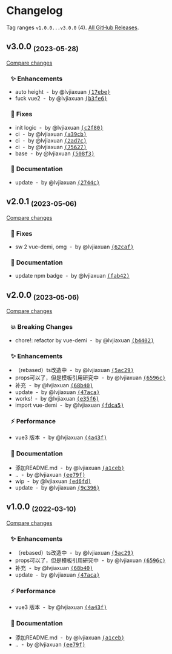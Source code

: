 # Changelog

Tag ranges `v1.0.0...v3.0.0` (4). [All GitHub Releases](https://github.com/lvjiaxuan/vue-number-roll/releases).

## v3.0.0 <sub>(2023-05-28)</sub>
[Compare changes](https://github.com/lvjiaxuan/vue-number-roll/compare/v2.0.1...v3.0.0)

### &nbsp;&nbsp;&nbsp;✨ Enhancements

- auto height &nbsp;-&nbsp; by @lvjiaxuan [<samp>(17ebe)</samp>](https://github.com/lvjiaxuan/vue-number-roll/commit/17ebe16)
- fuck vue2 &nbsp;-&nbsp; by @lvjiaxuan [<samp>(b3fe6)</samp>](https://github.com/lvjiaxuan/vue-number-roll/commit/b3fe6c0)

### &nbsp;&nbsp;&nbsp;🐛 Fixes

- init logic &nbsp;-&nbsp; by @lvjiaxuan [<samp>(c2f80)</samp>](https://github.com/lvjiaxuan/vue-number-roll/commit/c2f809a)
- ci &nbsp;-&nbsp; by @lvjiaxuan [<samp>(a39cb)</samp>](https://github.com/lvjiaxuan/vue-number-roll/commit/a39cb1a)
- ci &nbsp;-&nbsp; by @lvjiaxuan [<samp>(2ad7c)</samp>](https://github.com/lvjiaxuan/vue-number-roll/commit/2ad7c4f)
- ci &nbsp;-&nbsp; by @lvjiaxuan [<samp>(75627)</samp>](https://github.com/lvjiaxuan/vue-number-roll/commit/7562748)
- base &nbsp;-&nbsp; by @lvjiaxuan [<samp>(508f3)</samp>](https://github.com/lvjiaxuan/vue-number-roll/commit/508f34d)

### &nbsp;&nbsp;&nbsp;📝 Documentation

- update &nbsp;-&nbsp; by @lvjiaxuan [<samp>(2744c)</samp>](https://github.com/lvjiaxuan/vue-number-roll/commit/2744c24)

## v2.0.1 <sub>(2023-05-06)</sub>
[Compare changes](https://github.com/lvjiaxuan/vue-number-roll/compare/v2.0.0...v2.0.1)

### &nbsp;&nbsp;&nbsp;🐛 Fixes

- sw 2 vue-demi, omg &nbsp;-&nbsp; by @lvjiaxuan [<samp>(62caf)</samp>](https://github.com/lvjiaxuan/vue-number-roll/commit/62caf97)

### &nbsp;&nbsp;&nbsp;📝 Documentation

- update npm badge &nbsp;-&nbsp; by @lvjiaxuan [<samp>(fab42)</samp>](https://github.com/lvjiaxuan/vue-number-roll/commit/fab423b)

## v2.0.0 <sub>(2023-05-06)</sub>
[Compare changes](https://github.com/lvjiaxuan/vue-number-roll/compare/v1.0.0...v2.0.0)

### &nbsp;&nbsp;&nbsp;💥 Breaking Changes

- chore!: refactor by vue-demi &nbsp;-&nbsp; by @lvjiaxuan [<samp>(b4402)</samp>](https://github.com/lvjiaxuan/vue-number-roll/commit/b440272)

### &nbsp;&nbsp;&nbsp;✨ Enhancements

- （rebased）ts改造中 &nbsp;-&nbsp; by @lvjiaxuan [<samp>(5ac29)</samp>](https://github.com/lvjiaxuan/vue-number-roll/commit/5ac2944)
- props可以了，但是模板引用研究中 &nbsp;-&nbsp; by @lvjiaxuan [<samp>(6596c)</samp>](https://github.com/lvjiaxuan/vue-number-roll/commit/6596c8d)
- 补充 &nbsp;-&nbsp; by @lvjiaxuan [<samp>(68b40)</samp>](https://github.com/lvjiaxuan/vue-number-roll/commit/68b40be)
- update &nbsp;-&nbsp; by @lvjiaxuan [<samp>(47aca)</samp>](https://github.com/lvjiaxuan/vue-number-roll/commit/47acac7)
- works! &nbsp;-&nbsp; by @lvjiaxuan [<samp>(e35f6)</samp>](https://github.com/lvjiaxuan/vue-number-roll/commit/e35f60f)
- import vue-demi &nbsp;-&nbsp; by @lvjiaxuan [<samp>(fdca5)</samp>](https://github.com/lvjiaxuan/vue-number-roll/commit/fdca5eb)

### &nbsp;&nbsp;&nbsp;⚡️ Performance

- vue3 版本 &nbsp;-&nbsp; by @lvjiaxuan [<samp>(4a43f)</samp>](https://github.com/lvjiaxuan/vue-number-roll/commit/4a43f7b)

### &nbsp;&nbsp;&nbsp;📝 Documentation

- 添加README.md &nbsp;-&nbsp; by @lvjiaxuan [<samp>(a1ceb)</samp>](https://github.com/lvjiaxuan/vue-number-roll/commit/a1ceb28)
- .. &nbsp;-&nbsp; by @lvjiaxuan [<samp>(ee79f)</samp>](https://github.com/lvjiaxuan/vue-number-roll/commit/ee79f00)
- wip &nbsp;-&nbsp; by @lvjiaxuan [<samp>(ed6fd)</samp>](https://github.com/lvjiaxuan/vue-number-roll/commit/ed6fd59)
- update &nbsp;-&nbsp; by @lvjiaxuan [<samp>(9c396)</samp>](https://github.com/lvjiaxuan/vue-number-roll/commit/9c396c0)

## v1.0.0 <sub>(2022-03-10)</sub>
[Compare changes](https://github.com/lvjiaxuan/vue-number-roll/compare/...v1.0.0)

### &nbsp;&nbsp;&nbsp;✨ Enhancements

- （rebased）ts改造中 &nbsp;-&nbsp; by @lvjiaxuan [<samp>(5ac29)</samp>](https://github.com/lvjiaxuan/vue-number-roll/commit/5ac2944)
- props可以了，但是模板引用研究中 &nbsp;-&nbsp; by @lvjiaxuan [<samp>(6596c)</samp>](https://github.com/lvjiaxuan/vue-number-roll/commit/6596c8d)
- 补充 &nbsp;-&nbsp; by @lvjiaxuan [<samp>(68b40)</samp>](https://github.com/lvjiaxuan/vue-number-roll/commit/68b40be)
- update &nbsp;-&nbsp; by @lvjiaxuan [<samp>(47aca)</samp>](https://github.com/lvjiaxuan/vue-number-roll/commit/47acac7)

### &nbsp;&nbsp;&nbsp;⚡️ Performance

- vue3 版本 &nbsp;-&nbsp; by @lvjiaxuan [<samp>(4a43f)</samp>](https://github.com/lvjiaxuan/vue-number-roll/commit/4a43f7b)

### &nbsp;&nbsp;&nbsp;📝 Documentation

- 添加README.md &nbsp;-&nbsp; by @lvjiaxuan [<samp>(a1ceb)</samp>](https://github.com/lvjiaxuan/vue-number-roll/commit/a1ceb28)
- .. &nbsp;-&nbsp; by @lvjiaxuan [<samp>(ee79f)</samp>](https://github.com/lvjiaxuan/vue-number-roll/commit/ee79f00)